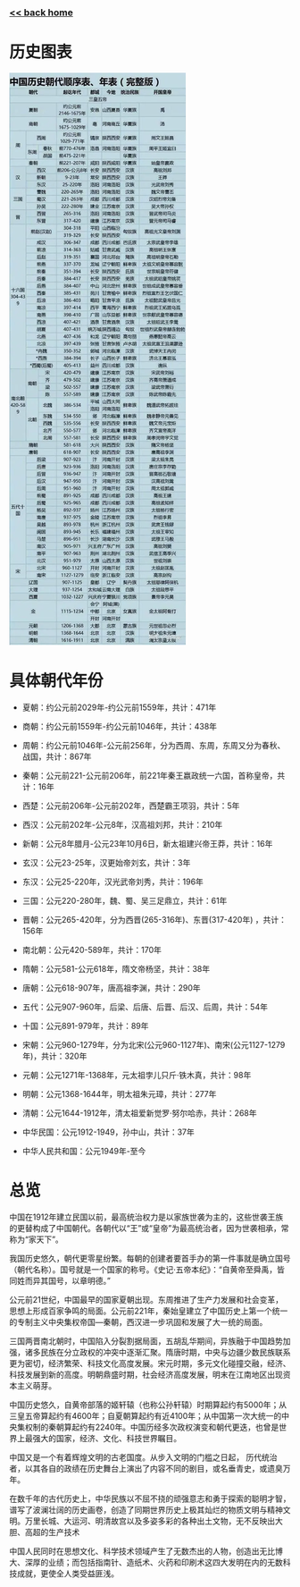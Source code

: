 ###  [<< back home](./index.md)
# 历史图表
![history](./images/cnhistory.png)
# 具体朝代年份

- 夏朝：约公元前2029年-约公元前1559年，共计：471年

- 商朝：约公元前1559年-约公元前1046年，共计：438年

- 周朝：约公元前1046年-公元前256年，分为西周、东周，东周又分为春秋、战国，共计：867年

- 秦朝：公元前221-公元前206年，前221年秦王嬴政统一六国，首称皇帝，共计：16年

- 西楚：公元前206年-公元前202年，西楚霸王项羽，共计：5年

- 西汉：公元前202年-公元8年，汉高祖刘邦，共计：210年

- 新朝：公元8年腊月-公元23年10月6日，新太祖建兴帝王莽，共计：16年

- 玄汉：公元23-25年，汉更始帝刘玄，共计：3年

- 东汉：公元25-220年，汉光武帝刘秀，共计：196年

- 三国：公元220-280年，魏、蜀、吴三足鼎立，共计：61年

- 晋朝：公元265-420年，分为西晋(265-316年)、东晋(317-420年) ，共计：156年

- 南北朝：公元420-589年，共计：170年

- 隋朝：公元581-公元618年，隋文帝杨坚，共计：38年

- 唐朝：公元618-907年，唐高祖李渊，共计：290年

- 五代：公元907-960年，后梁、后唐、后晋、后汉、后周，共计：54年

- 十国：公元891-979年，共计：89年

- 宋朝：公元960-1279年，分为北宋(公元960-1127年)、南宋(公元1127-1279年)，共计：320年

- 元朝：公元1271年-1368年，元太祖孛儿只斤·铁木真，共计：98年

- 明朝：公元1368-1644年，明太祖朱元璋，共计：277年

- 清朝：公元1644-1912年，清太祖爱新觉罗·努尔哈赤，共计：268年

- 中华民国：公元1912-1949，孙中山，共计：37年

- 中华人民共和国：公元1949年-至今

# 总览
中国在1912年建立民国以前，最高统治权力是以家族世袭为主的，这些世袭王族的更替构成了中国朝代。各朝代以“王”或“皇帝”为最高统治者，因为世袭相承，常称为“家天下”。

我国历史悠久，朝代更零星纷繁。每朝的创建者要首手办的第一件事就是确立国号（朝代名称）。国号就是一个国家的称号。《史记·五帝本纪》：“自黄帝至舜禹，皆同姓而异其国号，以章明德。”

公元前21世纪，中国最早的国家夏朝出现。东周推进了生产力发展和社会变革，思想上形成百家争鸣的局面。公元前221年，秦始皇建立了中国历史上第一个统一的专制主义中央集权帝国—秦朝，西汉进一步巩固和发展了大一统的局面。

三国两晋南北朝时，中国陷入分裂割据局面，五胡乱华期间，异族融于中国趋势加强，诸多民族在分立政权的冲突中逐渐汇聚。隋唐时期，中央与边疆少数民族联系更为密切，经济繁荣、科技文化高度发展。宋元时期，多元文化碰撞交融，经济、科技发展到新的高度。明朝鼎盛时期，社会经济高度发展，明末在江南地区出现资本主义萌芽。

中国历史悠久，自黄帝部落的姬轩辕（也称公孙轩辕）时期算起约有5000年；从三皇五帝算起约有4600年；自夏朝算起约有近4100年；从中国第一次大统一的中央集权制的秦朝算起约有2240年。中国历经多次政权演变和朝代更迭，也曾是世界上最强大的国家，经济、文化、科技世界瞩目。

中国又是一个有着辉煌文明的古老国度。从步入文明的门槛之日起， 历代统治者，以其各自的政绩在历史舞台上演出了内容不同的剧目，或名垂青史，或遗臭万年。

在数千年的古代历史上，中华民族以不屈不挠的顽强意志和勇于探索的聪明才智，谱写了波澜壮阔的历史画卷，创造了同期世界历史上极其灿烂的物质文明与精神文明。万里长城、大运河、明清故宫以及多姿多彩的各种出土文物，无不反映出大胆、高超的生产技术

中国人民同时在思想文化、科学技术领域产生了无数杰出的人物，创造出无比博大、深厚的业绩；而包括指南针、造纸术、火药和印刷术这四大发明在内的无数科技成就，更使全人类受益匪浅。
